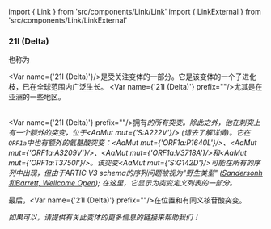 import { Link } from 'src/components/Link/Link'
import { LinkExternal } from 'src/components/Link/LinkExternal'


<MdxContent filepath="VoCHeader.md" />

### 21I (Delta)
也称为<Who name="Delta" />

<Var name={'21I (Delta)'}/>是受关注变体<Who name="Delta" />的一部分。它是该变体的一个子进化枝，已在全球范围内广泛生长。 <Var name={'21I (Delta)'} prefix=""/>尤其是在亚洲的一些地区。
<br /><br />

<Var name={'21I (Delta)'} prefix=""/>拥有<Var name="21A (Delta)" prefix=""/>的所有突变。除此之外，他在刺突上有一个额外的突变，位于<AaMut mut={'S:A222V'}/> (请去<Var name="20E (EU1)" prefix=""/>了解详情)。它在<code>ORF1a</code>中也有额外的氨基酸突变：<AaMut mut={'ORF1a:P1640L'}/>、<AaMut mut={'ORF1a:A3209V'}/>、<AaMut mut={'ORF1a:V3718A'}/>和<AaMut mut={'ORF1a:T3750I'}/>。该突变<AaMut mut={'S:G142D'}/>可能在所有的<Who name="Delta" />序列中出现，但由于ARTIC V3 schema的序列问题被视为"野生类型" ([Sandersonh和Barrett, Wellcome Open](https://wellcomeopenresearch.org/articles/6-305/v1)); 在这里，它显示为突变定义列表的一部分。 

最后，<Var name={'21I (Delta)'} prefix=""/>在位置<NucMut mut="A5584G" />和<NucMut mut="C13019T" />有同义核苷酸突变。

_如果可以，请提供有关此变体的更多信息的链接来帮助我们！_
